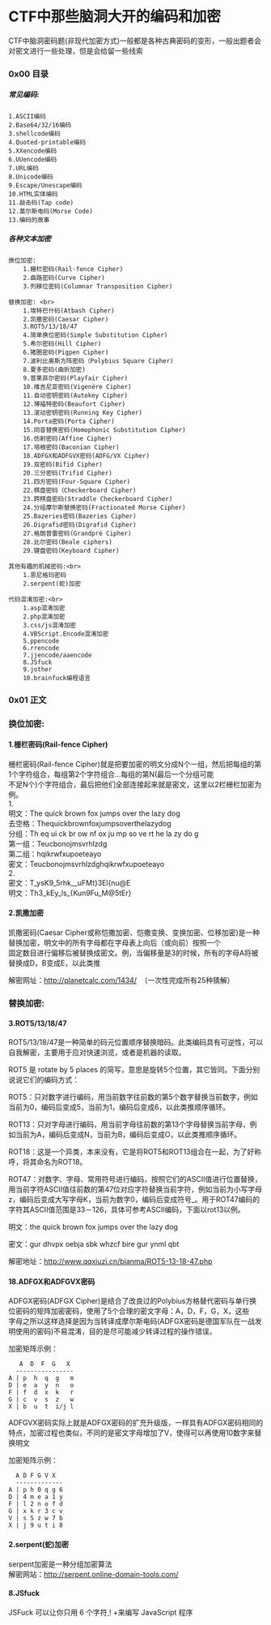 CTF中那些脑洞大开的编码和加密
===
CTF中脑洞密码题(非现代加密方式)一般都是各种古典密码的变形，一般出题者会对密文进行一些处理，但是会给留一些线索<br>
### 0x00 目录

##### 常见编码: <br>
    1.ASCII编码 
    2.Base64/32/16编码 
    3.shellcode编码 
    4.Quoted-printable编码 
    5.XXencode编码 
    6.UUencode编码 
    7.URL编码 
    8.Unicode编码 
    9.Escape/Unescape编码 
    10.HTML实体编码
    11.敲击码(Tap code) 
    12.莫尔斯电码(Morse Code)
    13.编码的故事 
 
##### 各种文本加密 <br>
    换位加密: 
        1.栅栏密码(Rail-fence Cipher) 
        2.曲路密码(Curve Cipher) 
        3.列移位密码(Columnar Transposition Cipher) 
     
    替换加密: <br>
        1.埃特巴什码(Atbash Cipher)
        2.凯撒密码(Caesar Cipher) 
        3.ROT5/13/18/47 
        4.简单换位密码(Simple Substitution Cipher) 
        5.希尔密码(Hill Cipher) 
        6.猪圈密码(Pigpen Cipher) 
        7.波利比奥斯方阵密码（Polybius Square Cipher) 
        8.夏多密码(曲折加密)
        9.普莱菲尔密码(Playfair Cipher)
        10.维吉尼亚密码(Vigenère Cipher)
        11.自动密钥密码(Autokey Cipher)
        12.博福特密码(Beaufort Cipher)
        13.滚动密钥密码(Running Key Cipher)
        14.Porta密码(Porta Cipher)
        15.同音替换密码(Homophonic Substitution Cipher)
        16.仿射密码(Affine Cipher)
        17.培根密码(Baconian Cipher)
        18.ADFGX和ADFGVX密码(ADFG/VX Cipher)
        19.双密码(Bifid Cipher)
        20.三分密码(Trifid Cipher)
        21.四方密码(Four-Square Cipher)
        22.棋盘密码（Checkerboard Cipher)
        23.跨棋盘密码(Straddle Checkerboard Cipher)
        24.分组摩尔斯替换密码(Fractionated Morse Cipher)
        25.Bazeries密码(Bazeries Cipher)
        26.Digrafid密码(Digrafid Cipher)
        27.格朗普雷密码(Grandpré Cipher)
        28.比尔密码(Beale ciphers)
        29.键盘密码(Keyboard Cipher)
 
    其他有趣的机械密码:<br>
        1.恩尼格玛密码
        2.serpent(蛇)加密
        
    代码混淆加密:<br>
        1.asp混淆加密
        2.php混淆加密
        3.css/js混淆加密
        4.VBScript.Encode混淆加密
        5.ppencode
        6.rrencode
        7.jjencode/aaencode
        8.JSfuck
        9.jother
        10.brainfuck编程语言

### 0x01 正文

### 换位加密:
#### 1.栅栏密码(Rail-fence Cipher)

栅栏密码(Rail-fence Cipher)就是把要加密的明文分成N个一组，然后把每组的第1个字符组合，每组第2个字符组合...每组的第N(最后一个分组可能 <br>
不足N个)个字符组合，最后把他们全部连接起来就是密文，这里以2栏栅栏加密为例。 <br>
1.<br>
明文：The quick brown fox jumps over the lazy dog <br>
去空格：Thequickbrownfoxjumpsoverthelazydog <br>
分组：Th eq ui ck br ow nf ox ju mp so ve rt he la zy do g<br>
第一组：Teucbonojmsvrhlzdg <br>
第二组：hqikrwfxupoeteayo <br>
密文：Teucbonojmsvrhlzdghqikrwfxupoeteayo <br>
2.<br>
密文：T_ysK9_5rhk__uFMt}3El{nu@E <br>
明文：Th3_kEy_ls_{Kun9Fu_M@5tEr} 　 <br> 

#### 2.凯撒加密

凯撒密码(Caesar Cipher或称恺撒加密、恺撒变换、变换加密、位移加密)是一种替换加密，明文中的所有字母都在字母表上向后（或向前）按照一个 <br>
固定数目进行偏移后被替换成密文。例，当偏移量是3的时候，所有的字母A将被替换成D，B变成E，以此类推  <br>

解密网址：http://planetcalc.com/1434/  （一次性完成所有25种猜解）  <br>

### 替换加密:

#### 3.ROT5/13/18/47 

ROT5/13/18/47是一种简单的码元位置顺序替换暗码。此类编码具有可逆性，可以自我解密，主要用于应对快速浏览，或者是机器的读取。 <br>

ROT5 是 rotate by 5 places 的简写，意思是旋转5个位置，其它皆同。下面分别说说它们的编码方式： <br>

ROT5：只对数字进行编码，用当前数字往前数的第5个数字替换当前数字，例如当前为0，编码后变成5，当前为1，编码后变成6，以此类推顺序循环。 <br>

ROT13：只对字母进行编码，用当前字母往前数的第13个字母替换当前字母，例如当前为A，编码后变成N，当前为B，编码后变成O，以此类推顺序循环。 <br>

ROT18：这是一个异类，本来没有，它是将ROT5和ROT13组合在一起，为了好称呼，将其命名为ROT18。 <br>

ROT47：对数字、字母、常用符号进行编码，按照它们的ASCII值进行位置替换，用当前字符ASCII值往前数的第47位对应字符替换当前字符，例如当前为小写字母z，编码后变成大写字母K，当前为数字0，编码后变成符号_。用于ROT47编码的字符其ASCII值范围是33－126，具体可参考ASCII编码，下面以rot13以例。 <br>

明文：the quick brown fox jumps over the lazy dog <br>

密文：gur dhvpx oebja sbk whzcf bire gur ynml qbt <br>

解密地址：http://www.qqxiuzi.cn/bianma/ROT5-13-18-47.php <br>

#### 18.ADFGX和ADFGVX密码
ADFGX密码(ADFGX Cipher)是结合了改良过的Polybius方格替代密码与单行换位密码的矩阵加密密码，使用了5个合理的密文字母：A，D，F，G，X，这些 <br>
字母之所以这样选择是因为当转译成摩尔斯电码(ADFGX密码是德国军队在一战发明使用的密码)不易混淆，目的是尽可能减少转译过程的操作错误。  <br>

加密矩阵示例：  <br>

       A  D  F  G   X
      ----------------
    A | p  h  q  g   m 
    D | e  a  y  n   o 
    F | f  d  x  k   r
    G | c  v  s  z   w 
    X | b  u  t  i/j l

ADFGVX密码实际上就是ADFGX密码的扩充升级版，一样具有ADFGX密码相同的特点，加密过程也类似，不同的是密文字母增加了V，使得可以再使用10数字来替换明文  <br>

加密矩阵示例：  <br>

      A D F G V X
      -------------
    A | p h 0 q g 6
    D | 4 m e a 1 y
    F | l 2 n o f d
    G | x k r 3 c v
    V | s 5 z w 7 b
    X | j 9 u t i 8

#### 2.serpent(蛇)加密
serpent加密是一种分组加密算法 <br>
解密网站：http://serpent.online-domain-tools.com/ <br>


#### 8.JSfuck
JSFuck 可以让你只用 6 个字符[ ]( ) ! +来编写 JavaScript 程序


